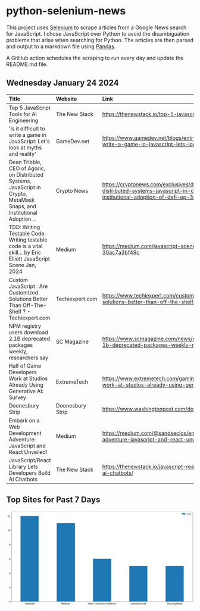 # python-selenium-news

This project uses [Selenium](https://www.seleniumhq.org/) to scrape articles from a Google News search for JavaScript.
I chose JavaScript over Python to avoid the disambiguation problems that arise when searching for Python.
The articles are then parsed and output to a markdown file using [Pandas](https://pandas.pydata.org/).

A GitHub action schedules the scraping to run every day and update the README.md file.

## Wednesday January 24 2024


| Title                                                                                                                     | Website          | Link                                                                                                                                                                  |
|:--------------------------------------------------------------------------------------------------------------------------|:-----------------|:----------------------------------------------------------------------------------------------------------------------------------------------------------------------|
| Top 5 JavaScript Tools for AI Engineering                                                                                 | The New Stack    | https://thenewstack.io/top-5-javascript-tools-for-ai-engineering/                                                                                                     |
| 'Is it difficult to write a game in JavaScript: Let's look at myths and reality'                                          | GameDev.net      | https://www.gamedev.net/blogs/entry/2277546-is-it-difficult-to-write-a-game-in-javascript-lets-look-at-myths-and-reality/                                             |
| Dean Tribble, CEO of Agoric, on Distributed Systems, JavaScript in Crypto, MetaMask Snaps, and Institutional Adoption ... | Crypto News      | https://cryptonews.com/exclusives/dean-tribble-ceo-of-agoric-on-distributed-systems-javascript-in-crypto-metamask-snaps-and-institutional-adoption-of-defi-ep-302.htm |
| TDD: Writing Testable Code. Writing testable code is a vital skill…  by Eric Elliott  JavaScript Scene  Jan, 2024         | Medium           | https://medium.com/javascript-scene/tdd-writing-testable-code-30ac7a3bf49c                                                                                            |
| Custom JavaScript : Are Customized Solutions Better Than Off-The-Shelf ? - Techiexpert.com                                | Techiexpert.com  | https://www.techiexpert.com/custom-javascript-are-customized-solutions-better-than-off-the-shelf/                                                                     |
| NPM registry users download 2.1B deprecated packages weekly, researchers say                                              | SC Magazine      | https://www.scmagazine.com/news/npm-registry-users-download-2-1b-deprecated-packages-weekly-researchers-say                                                           |
| Half of Game Developers Work at Studios Already Using Generative AI: Survey                                               | ExtremeTech      | https://www.extremetech.com/gaming/half-of-game-developers-work-at-studios-already-using-generative-ai-survey                                                         |
| Doonesbury Strip                                                                                                          | Doonesbury Strip | https://www.washingtonpost.com/doonesbury/strip/archive/2004/01/20                                                                                                    |
| Embark on a Web Development Adventure: JavaScript and React Unveiled!                                                     | Medium           | https://medium.com/@sandseclos/embark-on-a-web-development-adventure-javascript-and-react-unveiled-55b251a9f628                                                       |
| JavaScript/React Library Lets Developers Build AI Chatbots                                                                | The New Stack    | https://thenewstack.io/javascript-react-library-lets-developers-build-ai-chatbots/                                                                                    |
## Top Sites for Past 7 Days

![Graph of Top Sites](https://raw.githubusercontent.com/dan-mba/python-selenium-news/main/last-week.png)
